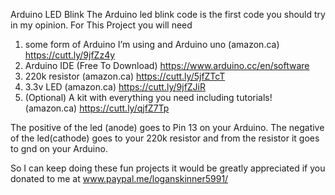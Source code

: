 Arduino LED Blink
The Arduino led blink code is the first code you should try in my opinion.
For This Project you will need 
1.	some form of Arduino I’m using and Arduino uno (amazon.ca) https://cutt.ly/9jfZz4y
2.	Arduino IDE (Free To Download) https://www.arduino.cc/en/software
3.	220k resistor (amazon.ca) https://cutt.ly/5jfZTcT
4.	3.3v LED (amazon.ca) https://cutt.ly/9jfZJiR 
5.	(Optional) A kit with everything you need including tutorials! (amazon.ca) https://cutt.ly/qjfZ7Tp
 
The positive of the led (anode) goes to Pin 13 on your Arduino.
The negative of the led(cathode) goes to your 220k resistor and from the resistor it goes to gnd on your Arduino.

So I can keep doing these fun projects it would be greatly appreciated if you donated to me at www.paypal.me/loganskinner5991/
